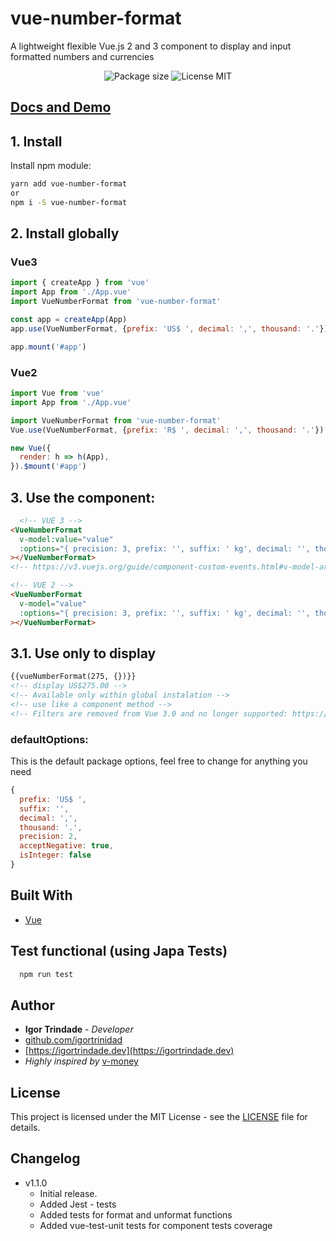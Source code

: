 # vue-number-format
 
A lightweight flexible Vue.js 2 and 3 component to display and input formatted numbers and currencies

<p align="center">
  <img src="https://img.shields.io/bundlephobia/min/vue-number-format?style=for-the-badge" alt="Package size"/>
  <img src="https://img.shields.io/npm/l/vue-number-format?style=for-the-badge" alt="License MIT"/>
</p>

## [Docs and Demo](https://igortrinidad.github.io/vue-number-format)

## 1. Install

Install npm module:

```bash
yarn add vue-number-format
or
npm i -S vue-number-format
```

## 2. Install globally
### Vue3
```js
import { createApp } from 'vue'
import App from './App.vue'
import VueNumberFormat from 'vue-number-format'

const app = createApp(App)
app.use(VueNumberFormat, {prefix: 'US$ ', decimal: ',', thousand: '.'})

app.mount('#app')
```
### Vue2

```js
import Vue from 'vue'
import App from './App.vue'

import VueNumberFormat from 'vue-number-format'
Vue.use(VueNumberFormat, {prefix: 'R$ ', decimal: ',', thousand: '.'})

new Vue({
  render: h => h(App),
}).$mount('#app')
```

## 3. Use the component:

```html
  <!-- VUE 3 -->
<VueNumberFormat
  v-model:value="value"
  :options="{ precision: 3, prefix: '', suffix: ' kg', decimal: '', thousand: '', acceptNegative: false, isInteger: false  }"
></VueNumberFormat>
<!-- https://v3.vuejs.org/guide/component-custom-events.html#v-model-arguments -->

<!-- VUE 2 -->
<VueNumberFormat
  v-model="value"
  :options="{ precision: 3, prefix: '', suffix: ' kg', decimal: '', thousand: '', acceptNegative: false, isInteger: false  }"
></VueNumberFormat>
```

## 3.1. Use only to display

```html
{{vueNumberFormat(275, {})}}
<!-- display US$275.00 -->
<!-- Available only within global instalation -->
<!-- use like a component method -->
<!-- Filters are removed from Vue 3.0 and no longer supported: https://v3.vuejs.org/guide/migration/filters.html-->
```

### defaultOptions:

This is the default package options, feel free to change for anything you need
```js
{
  prefix: 'US$ ',
  suffix: '',
  decimal: ',',
  thousand: '.',
  precision: 2,
  acceptNegative: true,
  isInteger: false
}
```


## Built With

* [Vue](http://vuejs.org)

## Test functional (using Japa Tests)

```bash
  npm run test
```


## Author


* **Igor Trindade** - *Developer*
* [github.com/igortrinidad](https://github.com/igortrinidad)
* [https://igortrindade.dev](https://igortrindade.dev)
* *Highly inspired by* [v-money](https://github.com/vuejs-tips/v-money)

## License

This project is licensed under the MIT License - see the [LICENSE](LICENSE) file for details.


## Changelog

- v1.1.0
  - Initial release.
  - Added Jest - tests
  - Added tests for format and unformat functions
  - Added vue-test-unit tests for component tests coverage
  
  
